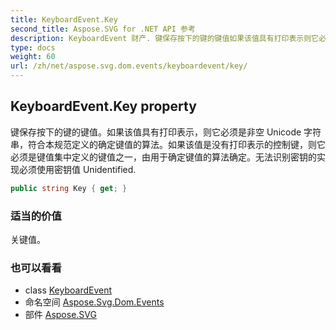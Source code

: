 ```yaml
---
title: KeyboardEvent.Key
second_title: Aspose.SVG for .NET API 参考
description: KeyboardEvent 财产. 键保存按下的键的键值如果该值具有打印表示则它必须是非空 Unicode 字符串符合本规范定义的确定键值的算法如果该值是没有打印表示的控制键则它必须是键值集中定义的键值之一由用于确定键值的算法确定无法识别密钥的实现必须使用密钥值 Unidentified.
type: docs
weight: 60
url: /zh/net/aspose.svg.dom.events/keyboardevent/key/
---
```

## KeyboardEvent.Key property

键保存按下的键的键值。如果该值具有打印表示，则它必须是非空 Unicode 字符串，符合本规范定义的确定键值的算法。如果该值是没有打印表示的控制键，则它必须是键值集中定义的键值之一，由用于确定键值的算法确定。无法识别密钥的实现必须使用密钥值 Unidentified.

```csharp
public string Key { get; }
```

### 适当的价值

关键值。

### 也可以看看

* class [KeyboardEvent](../)
* 命名空间 [Aspose.Svg.Dom.Events](../../keyboardevent/)
* 部件 [Aspose.SVG](../../../)


